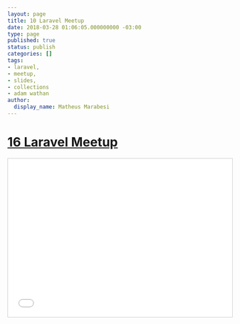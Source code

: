 ```yaml
---
layout: page
title: 10 Laravel Meetup
date: 2018-03-28 01:06:05.000000000 -03:00
type: page
published: true
status: publish
categories: []
tags:
- laravel,
- meetup,
- slides,
- collections
- adam wathan
author:
  display_name: Matheus Marabesi
---
```


<h1><a href="https://www.meetup.com/pt-BR/Laravel-SP/events/248580709/" target="_blank">16 Laravel Meetup</a></h1>
<p>
<iframe src="//www.slideshare.net/slideshow/embed_code/key/cwnufLrbZg4tS4" width="100%" height="355" frameborder="0" marginwidth="0" marginheight="0" scrolling="no" style="border:1px solid #CCC; border-width:1px; margin-bottom:5px; max-width: 100%;" allowfullscreen> </iframe> 
</p>
